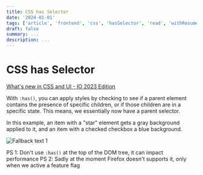 ```yaml
---
title: CSS has Selector
date: '2024-01-01'
tags: ['article', 'frontend', 'css', 'hasSelector', 'read', 'withResume']
draft: false
summary: ...
description: ...
---
```


# CSS has Selector

[What's new in CSS and UI - IO 2023 Edition](https://developer.chrome.com/blog/whats-new-css-ui-2023/)

With `:has()`, you can apply styles by checking to see if a parent element contains the presence of specific children, or if those children are in a specific state. This means, we essentially now have a parent selector.

In this example, an item with a "star" element gets a gray background applied to it, and an item with a checked checkbox a blue background.

![Fallback text 1](/static/assets/pasted-image-20230930180737.png)

PS 1: Don't use `:has()` at the top of the DOM tree, it can impact performance
PS 2: Sadly at the moment Firefox doesn't supports it, only when we active a feature flag
